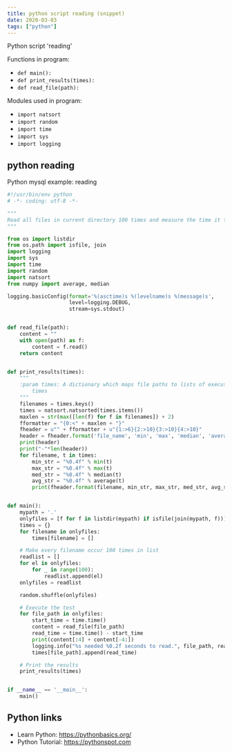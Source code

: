 ```yaml
---
title: python script reading (snippet)
date: 2020-03-03
tags: ["python"]
---
```

Python script 'reading'

Functions in program: 
* `def main():`
* `def print_results(times):`
* `def read_file(path):`

Modules used in program: 
* `import natsort`
* `import random`
* `import time`
* `import sys`
* `import logging`

## python reading

Python mysql example: reading

```python
#!/usr/bin/env python
# -*- coding: utf-8 -*-

"""
Read all files in current directory 100 times and measure the time it takes.
"""

from os import listdir
from os.path import isfile, join
import logging
import sys
import time
import random
import natsort
from numpy import average, median

logging.basicConfig(format='%(asctime)s %(levelname)s %(message)s',
                    level=logging.DEBUG,
                    stream=sys.stdout)


def read_file(path):
    content = ""
    with open(path) as f:
        content = f.read()
    return content


def print_results(times):
    """
    :param times: A dictionary which maps file paths to lists of execution
        times
    """
    filenames = times.keys()
    times = natsort.natsorted(times.items())
    maxlen = str(max([len(f) for f in filenames]) + 2)
    fformatter = "{0:<" + maxlen + "}"
    fheader = u"" + fformatter + u"{1:>6}{2:>10}{3:>10}{4:>10}"
    header = fheader.format('file_name', 'min', 'max', 'median', 'average')
    print(header)
    print("-"*len(header))
    for filename, t in times:
        min_str = "%0.4f" % min(t)
        max_str = "%0.4f" % max(t)
        med_str = "%0.4f" % median(t)
        avg_str = "%0.4f" % average(t)
        print(fheader.format(filename, min_str, max_str, med_str, avg_str))


def main():
    mypath = '.'
    onlyfiles = [f for f in listdir(mypath) if isfile(join(mypath, f))]
    times = {}
    for filename in onlyfiles:
        times[filename] = []

    # Make every filename occur 100 times in list
    readlist = []
    for el in onlyfiles:
        for _ in range(100):
            readlist.append(el)
    onlyfiles = readlist

    random.shuffle(onlyfiles)

    # Execute the test
    for file_path in onlyfiles:
        start_time = time.time()
        content = read_file(file_path)
        read_time = time.time() - start_time
        print(content[:4] + content[-4:])
        logging.info("%s needed %0.2f seconds to read.", file_path, read_time)
        times[file_path].append(read_time)

    # Print the results
    print_results(times)


if __name__ == '__main__':
    main()


```

## Python links

- Learn Python: https://pythonbasics.org/
- Python Tutorial: https://pythonspot.com
